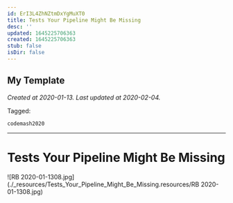 ```yaml
---
id: ErI3L4ZhNZtmDxYgMuXT0
title: Tests Your Pipeline Might Be Missing
desc: ''
updated: 1645225706363
created: 1645225706363
stub: false
isDir: false
---
```

My Template
---

_Created at 2020-01-13._
_Last updated at 2020-02-04._



Tagged: 
```
codemash2020
```


---

# Tests Your Pipeline Might Be Missing


![RB 2020-01-1308.jpg](./_resources/Tests_Your_Pipeline_Might_Be_Missing.resources/RB 2020-01-1308.jpg)

